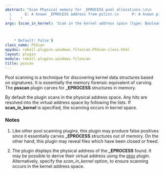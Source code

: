 ```yaml
---
abstract: "Scan Physical memory for _EPROCESS pool allocations.\n\n    Status flags:\n\
  \      E: A known _EPROCESS address from pslist.\n      P: A known pid from pslist.\n\
  \    "
args: {scan_in_kernel: 'Scan in the kernel address space (type: Boolean)



    * Default: False'}
class_name: PSScan
epydoc: rekall.plugins.windows.filescan.PSScan-class.html
layout: plugin
module: rekall.plugins.windows.filescan
title: psscan
---
```


Pool scanning is a technique for discovering kernel data structures based on
signatures. It is essentially the memory forensic equivalent of carving. The
**psscan** plugin carves for **_EPROCESS** structures in memory.

By default the plugin scans in the physical address space. Any hits are resolved
into the virtual address space by following the lists. If **scan_in_kernel** is
specified, the scanning occurs in kernel space.

### Notes

1. Like other pool scanning plugins, this plugin may produce false positives
   since it essentially carves **_EPROCESS** structures out of memory. On the
   other hand, this plugin may reveal files which have been closed or freed.

2. The plugin displays the physical address of the **_EPROCESS** found. It
   may be possible to derive their virtual address using the [ptov](PtoV.html)
   plugin. Alternatively, specify the *scan_in_kernel* option, to ensure
   scanning occurs in the kernel address space.

